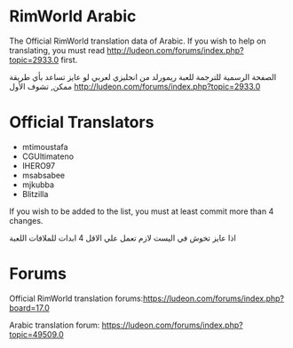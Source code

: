 RimWorld Arabic
===========

The Official RimWorld translation data of Arabic.
If you wish to help on translating, you must read http://ludeon.com/forums/index.php?topic=2933.0 first.

الصفحة الرسمية للترجمة للعبة ريمورلد من انجليزي لعربي
لو عايز تساعد بأي طريقة ممكن, تشوف الأول 
http://ludeon.com/forums/index.php?topic=2933.0

# Official Translators


* mtimoustafa
* CGUltimateno
* IHERO97
* msabsabee
* mjkubba
* Blitzilla

If you wish to be added to the list, you must at least commit more than 4 changes.

اذا عايز تخوش في اليست لازم تعمل علي الاقل 4 ابدات للملافات اللعبة
# Forums

Official RimWorld translation forums:https://ludeon.com/forums/index.php?board=17.0

Arabic translation forum: https://ludeon.com/forums/index.php?topic=49509.0


